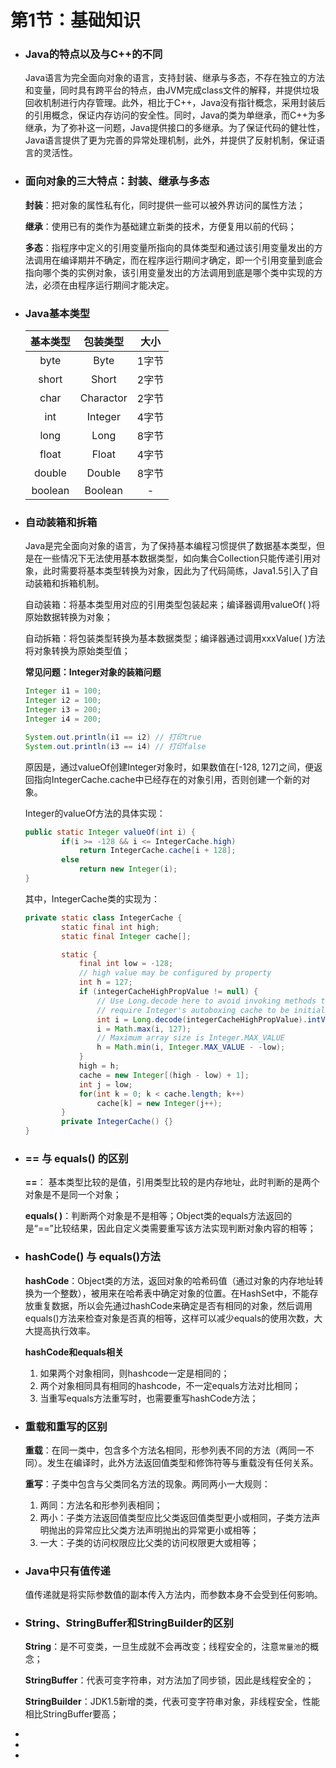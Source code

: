 # 第1节：基础知识

### 

+ ### Java的特点以及与C++的不同

  Java语言为完全面向对象的语言，支持封装、继承与多态，不存在独立的方法和变量，同时具有跨平台的特点，由JVM完成class文件的解释，并提供垃圾回收机制进行内存管理。此外，相比于C++，Java没有指针概念，采用封装后的引用概念，保证内存访问的安全性。同时，Java的类为单继承，而C++为多继承，为了弥补这一问题，Java提供接口的多继承。为了保证代码的健壮性，Java语言提供了更为完善的异常处理机制，此外，并提供了反射机制，保证语言的灵活性。

+ ### 面向对象的三大特点：封装、继承与多态

  **封装**：把对象的属性私有化，同时提供一些可以被外界访问的属性方法；

  **继承**：使用已有的类作为基础建立新类的技术，方便复用以前的代码；

  **多态**：指程序中定义的引用变量所指向的具体类型和通过该引用变量发出的方法调用在编译期并不确定，而在程序运行期间才确定，即一个引用变量到底会指向哪个类的实例对象，该引用变量发出的方法调用到底是哪个类中实现的方法，必须在由程序运行期间才能决定。

+ ### Java基本类型

  | 基本类型 | 包装类型  | 大小  |
  | :------: | :-------: | :---: |
  |   byte   |   Byte    | 1字节 |
  |  short   |   Short   | 2字节 |
  |   char   | Charactor | 2字节 |
  |   int    |  Integer  | 4字节 |
  |   long   |   Long    | 8字节 |
  |  float   |   Float   | 4字节 |
  |  double  |  Double   | 8字节 |
  | boolean  |  Boolean  |   -   |

+ ### 自动装箱和拆箱

  Java是完全面向对象的语言，为了保持基本编程习惯提供了数据基本类型，但是在一些情况下无法使用基本数据类型，如向集合Collection只能传递引用对象，此时需要将基本类型转换为对象，因此为了代码简练，Java1.5引入了自动装箱和拆箱机制。

  自动装箱：将基本类型用对应的引用类型包装起来；编译器调用valueOf( )将原始数据转换为对象；

  自动拆箱：将包装类型转换为基本数据类型；编译器通过调用xxxValue( )方法将对象转换为原始类型值；

  **常见问题：Integer对象的装箱问题**

  ```java
  Integer i1 = 100;
  Integer i2 = 100;
  Integer i3 = 200;
  Integer i4 = 200;
  
  System.out.println(i1 == i2) // 打印true
  System.out.println(i3 == i4) // 打印false
  ```

  原因是，通过valueOf创建Integer对象时，如果数值在[-128, 127]之间，便返回指向IntegerCache.cache中已经存在的对象引用，否则创建一个新的对象。

  Integer的valueOf方法的具体实现：

  ```java
  public static Integer valueOf(int i) {
          if(i >= -128 && i <= IntegerCache.high)
              return IntegerCache.cache[i + 128];
          else
              return new Integer(i);
  }
  ```

  其中，IntegerCache类的实现为：

  ```java
  private static class IntegerCache {
          static final int high;
          static final Integer cache[];
  
          static {
              final int low = -128;
              // high value may be configured by property
              int h = 127;
              if (integerCacheHighPropValue != null) {
                  // Use Long.decode here to avoid invoking methods that
                  // require Integer's autoboxing cache to be initialized
                  int i = Long.decode(integerCacheHighPropValue).intValue();
                  i = Math.max(i, 127);
                  // Maximum array size is Integer.MAX_VALUE
                  h = Math.min(i, Integer.MAX_VALUE - -low);
              }
              high = h;
              cache = new Integer[(high - low) + 1];
              int j = low;
              for(int k = 0; k < cache.length; k++)
                  cache[k] = new Integer(j++);
          }
          private IntegerCache() {}
  }
  ```

+ ### == 与 equals() 的区别

  **==**： 基本类型比较的是值，引用类型比较的是内存地址，此时判断的是两个对象是不是同一个对象；

  **equals( )**：判断两个对象是不是相等；Object类的equals方法返回的是“==”比较结果，因此自定义类需要重写该方法实现判断对象内容的相等；

+ ### hashCode() 与 equals()方法

  **hashCode**：Object类的方法，返回对象的哈希码值（通过对象的内存地址转换为一个整数），被用来在哈希表中确定对象的位置。在HashSet中，不能存放重复数据，所以会先通过hashCode来确定是否有相同的对象，然后调用equals()方法来检查对象是否真的相等，这样可以减少equals的使用次数，大大提高执行效率。

  **hashCode和equals相关**

  1. 如果两个对象相同，则hashcode一定是相同的；
  2. 两个对象相同具有相同的hashcode，不一定equals方法对比相同；
  3. 当重写equals方法重写时，也需要重写hashCode方法；

+ ### 重载和重写的区别

  **重载**：在同一类中，包含多个方法名相同，形参列表不同的方法（两同一不同）。发生在编译时，此外方法返回值类型和修饰符等与重载没有任何关系。

  **重写**：子类中包含与父类同名方法的现象。两同两小一大规则：

  1. 两同：方法名和形参列表相同；
  2. 两小：子类方法返回值类型应比父类返回值类型更小或相同，子类方法声明抛出的异常应比父类方法声明抛出的异常更小或相等；
  3. 一大：子类的访问权限应比父类的访问权限更大或相等；

+ ### Java中只有值传递

  值传递就是将实际参数值的副本传入方法内，而参数本身不会受到任何影响。

+ ### String、StringBuffer和StringBuilder的区别

  **String**：是不可变类，一旦生成就不会再改变；线程安全的，注意`常量池`的概念；

  **StringBuffer**：代表可变字符串，对方法加了同步锁，因此是线程安全的；

  **StringBuilder**：JDK1.5新增的类，代表可变字符串对象，非线程安全，性能相比StringBuffer要高；

+ 

+ 

+ 

  

  

  

  

  